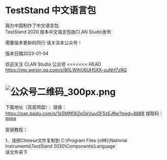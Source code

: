 # TestStand 中文语言包
 我为中国制作了中文语言包  
TestStand 2020 版本中文语言包由CLAN Studio发布
      
需要版本更新的同行 请关注本公众号！

版本日期2023-01-04

欢迎关注 CLAN Studio 公众号
<<<<<<< HEAD
https://mp.weixin.qq.com/s/80LWIhU6UH5XX-zuNH7zRQ 

![公众号二维码_300px.png](http://pic2.clan4456.com/clan-picgo-core/images/2022/11/04/%E5%85%AC%E4%BC%97%E5%8F%B7%E4%BA%8C%E7%BB%B4%E7%A0%81_500px-515fa711dc785a71dd8819fa999ebd07.png)
=======




下载地址（百度网盘）：
链接：
https://pan.baidu.com/s/1xGMfK9i2qGxVuuGF5zEJKw?pwd=8888
提取码：8888





安装教程：

1、请把Chinese文件复制到
C:\Program Files (x86)\National Instruments\TestStand 2020\Components\Language    
该文件夹下

